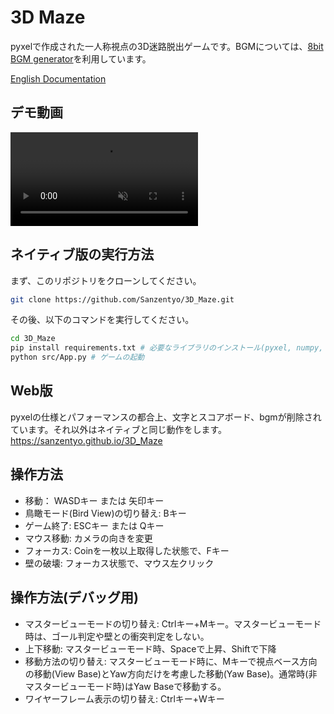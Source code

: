 # 3D Maze
pyxelで作成された一人称視点の3D迷路脱出ゲームです。BGMについては、[8bit BGM generator](https://github.com/shiromofufactory/8bit-bgm-generator)を利用しています。

[English Documentation](./README_EN.md)

## デモ動画
<div><video controls src="https://raw.githubusercontent.com/Sanzentyo/3D_Maze/refs/heads/main/3D_Maze_Demo.mp4" title="3D_Maze_Demo.mp4" muted="false"></video></div>

## ネイティブ版の実行方法
まず、このリポジトリをクローンしてください。
```sh
git clone https://github.com/Sanzentyo/3D_Maze.git
```
その後、以下のコマンドを実行してください。
```sh
cd 3D_Maze
pip install requirements.txt # 必要なライブラリのインストール(pyxel, numpy, pyxel-universal-fontがインストールされているなら不要)
python src/App.py # ゲームの起動
```

## Web版
pyxelの仕様とパフォーマンスの都合上、文字とスコアボード、bgmが削除されています。それ以外はネイティブと同じ動作をします。
https://sanzentyo.github.io/3D_Maze

## 操作方法
- 移動： WASDキー または 矢印キー
- 鳥瞰モード(Bird View)の切り替え: Bキー
- ゲーム終了: ESCキー または Qキー
- マウス移動: カメラの向きを変更
- フォーカス: Coinを一枚以上取得した状態で、Fキー
- 壁の破壊: フォーカス状態で、マウス左クリック

## 操作方法(デバッグ用)
- マスタービューモードの切り替え: Ctrlキー+Mキー。マスタービューモード時は、ゴール判定や壁との衝突判定をしない。
- 上下移動: マスタービューモード時、Spaceで上昇、Shiftで下降
- 移動方法の切り替え: マスタービューモード時に、Mキーで視点ベース方向の移動(View Base)とYaw方向だけを考慮した移動(Yaw Base)。通常時(非マスタービューモード時)はYaw Baseで移動する。
- ワイヤーフレーム表示の切り替え: Ctrlキー+Wキー